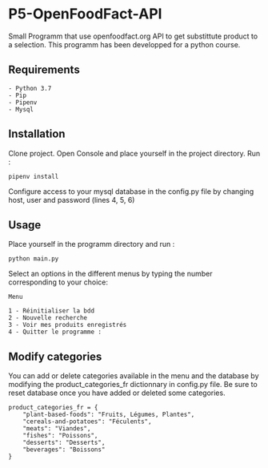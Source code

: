 # P5-OpenFoodFact-API

Small Programm that use openfoodfact.org API to get substittute product to a selection.
This programm has been developped for a python course.

## Requirements

    - Python 3.7
    - Pip
    - Pipenv
    - Mysql

## Installation

Clone project.
Open Console and place yourself in the project directory.
Run :

    pipenv install    

Configure access to your mysql database in the config.py file by changing host, user and password (lines 4, 5, 6)

## Usage

Place yourself in the programm directory and run :

    python main.py

Select an options in the different menus by typing the number corresponding to your choice:

    Menu

    1 - Réinitialiser la bdd
    2 - Nouvelle recherche
    3 - Voir mes produits enregistrés
    4 - Quitter le programme :

## Modify categories

You can add or delete categories available in the menu and the database by modifying the product_categories_fr dictionnary in config.py file.
Be sure to reset database once you have added or deleted some categories.

    product_categories_fr = {
        "plant-based-foods": "Fruits, Légumes, Plantes",
        "cereals-and-potatoes": "Féculents",
        "meats": "Viandes",
        "fishes": "Poissons",
        "desserts": "Desserts",
        "beverages": "Boissons"
    }
